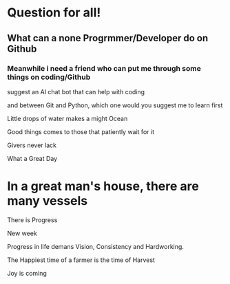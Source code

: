 # Question for all!

## What can a none Progrmmer/Developer do on Github

### Meanwhile i need a friend who can put me through some things on coding/Github

suggest an AI chat bot that can help with coding 

and between Git and Python, which one would you suggest me to learn first 

Little drops of water makes a might Ocean

Good things comes to those that patiently wait for it

Givers never lack

What a Great Day
# In a great man's house, there are many vessels

There is Progress

New week

Progress in life demans Vision, Consistency and Hardworking.

The Happiest time of a farmer is the time of Harvest

Joy is coming
